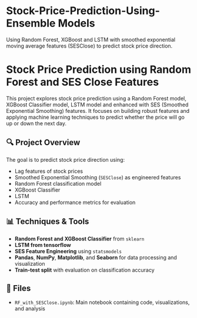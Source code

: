 # Stock-Price-Prediction-Using-Ensemble Models
Using Random Forest, XGBoost and LSTM with smoothed exponential moving average features (SESClose) to predict stock price direction.

# Stock Price Prediction using Random Forest and SES Close Features

This project explores stock price prediction using a Random Forest model, XGBoost Classifier model, LSTM model and  enhanced with SES (Smoothed Exponential Smoothing) features. It focuses on building robust features and applying machine learning techniques to predict whether the price will go up or down the next day.

## 🔍 Project Overview

The goal is to predict stock price direction using:

- Lag features of stock prices
- Smoothed Exponential Smoothing (`SESClose`) as engineered features
- Random Forest classification model
- XGBoost Classifier
- LSTM
- Accuracy and performance metrics for evaluation

## 📊 Techniques & Tools

- **Random Forest and XGBoost Classifier** from `sklearn`
- **LSTM from tensorflow** 
- **SES Feature Engineering** using `statsmodels`
- **Pandas**, **NumPy**, **Matplotlib**, and **Seaborn** for data processing and visualization
- **Train-test split** with evaluation on classification accuracy

## 📁 Files

- `RF_with_SESClose.ipynb`: Main notebook containing code, visualizations, and analysis
